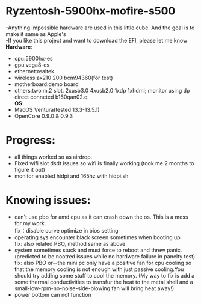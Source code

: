# Ryzentosh-5900hx-mofire-s500
 -Anything impossible hardware are used in this little cube. And the goal is to make it same as Apple's\
 -If you like this project and want to download the EFI, please let me know \
**Hardware**:
- cpu:5900hx-es
- gpu:vega8-es
- ethernet:realtek
- wireless:ax210 200 bcm94360(for test)
- motherboard:demo board
- others:two m.2 slot. 2xusb3.0 4xusb2.0 1xdp 1xhdmi; monitor using dp direct conneted b160qan02.q \
**OS**:
- MacOS Ventura(tested 13.3-13.5.1)
- OpenCore 0.9.0 & 0.9.3

 # Progress:
 - all things worked so as airdrop.
 - Fixed wifi slot dsdt issues so wifi is finally working (took me 2 months to figure it out) 
 - monitor enabled hidpi and 165hz with hidpi.sh
 # Knowing issues:
  - can't use pbo for amd cpu as it can crash down the os. This is a mess for my work.\
    fix：disable curve optimize in bios setting
  - operating sys encounter black screen sometimes when booting up\
    fix: also related PBO, method same as above 
  - system sometimes stuck and must force to reboot and threw panic.(predicted to be nootred issues while no hardware failure in panelty test)\
    fix: also PBO or--the mini pc only have a positive fan for cpu cooling so that the memory cooling is not enough with just passive cooling.You should try adding some stuff to cool the memory. (My way to fix is add a some thermal conductivities to transfur the heat to the metal shell and a small-low-rpm-no-noise-side-blowing fan will bring heat away!)
  - power bottom can not function
